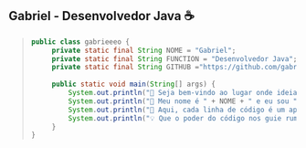 ## Gabriel - Desenvolvedor Java ☕️

> ```java
> public class gabrieeeo {
>     private static final String NOME = "Gabriel";
>     private static final String FUNCTION = "Desenvolvedor Java";
>     private static final String GITHUB ="https://github.com/gabrieeeo";
>     
>     public static void main(String[] args) {
>         System.out.println("🚀 Seja bem-vindo ao lugar onde ideias ganham... códigos!");
>         System.out.println("💼 Meu nome é " + NOME + " e eu sou " + FUNCTION + ".");
>         System.out.println("🎩 Aqui, cada linha de código é um aprendizado. Cada projeto uma nova experiência.");
>         System.out.println("💡 Que o poder do código nos guie rumo a soluções brilhantes — e funcionais! :D ");
>     }
> }
> ```
